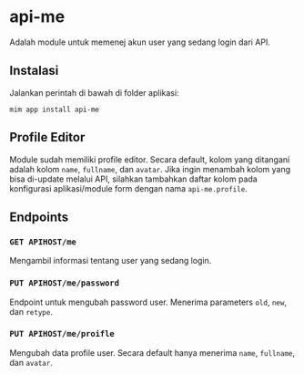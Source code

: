 # api-me

Adalah module untuk memenej akun user yang sedang login dari API.

## Instalasi

Jalankan perintah di bawah di folder aplikasi:

```
mim app install api-me
```

## Profile Editor

Module sudah memiliki profile editor. Secara default, kolom yang ditangani
adalah kolom `name`, `fullname`, dan `avatar`. Jika ingin menambah kolom
yang bisa di-update melalui API, silahkan tambahkan daftar kolom pada konfigurasi
aplikasi/module form dengan nama `api-me.profile`.

## Endpoints

### `GET APIHOST/me`

Mengambil informasi tentang user yang sedang login.

### `PUT APIHOST/me/password`

Endpoint untuk mengubah password user. Menerima parameters `old`, `new`, dan `retype`.

### `PUT APIHOST/me/proifle`

Mengubah data profile user. Secara default hanya menerima `name`, `fullname`, dan `avatar`.
